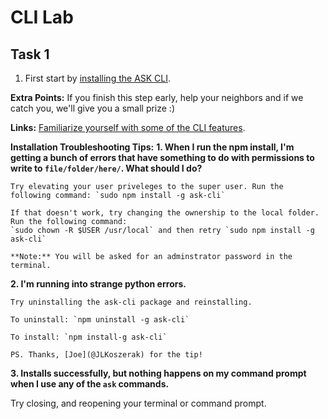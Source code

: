 # CLI Lab
## Task 1
1. First start by [installing the ASK CLI](https://developer.amazon.com/docs/smapi/quick-start-alexa-skills-kit-command-line-interface.html).

 **Extra Points:** If you finish this step early, help your neighbors and if we catch you, we'll give you a small prize :)
 
 **Links:**
 [Familiarize yourself with some of the CLI features](https://developer.amazon.com/docs/smapi/ask-cli-command-reference.html).
 
 **Installation Troubleshooting Tips:**
 **1. When I run the npm install, I'm getting a bunch of errors that have something to do with permissions to write to `file/folder/here/`. What should I do?**
 
    Try elevating your user priveleges to the super user. Run the following command: `sudo npm install -g ask-cli`
    
    If that doesn't work, try changing the ownership to the local folder. Run the following command:
    `sudo chown -R $USER /usr/local` and then retry `sudo npm install -g ask-cli`
    
    **Note:** You will be asked for an adminstrator password in the terminal.


 **2. I'm running into strange python errors.**
 
    Try uninstalling the ask-cli package and reinstalling.
    
    To uninstall: `npm uninstall -g ask-cli`
    
    To install: `npm install-g ask-cli`
    
    PS. Thanks, [Joe](@JLKoszerak) for the tip!
    
   

**3. Installs successfully, but nothing happens on my command prompt when I use any of the `ask` commands.**

   Try closing, and reopening your terminal or command prompt.
